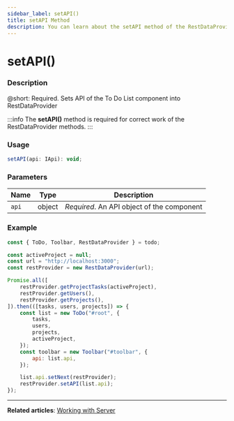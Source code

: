 ```yaml
---
sidebar_label: setAPI()
title: setAPI Method
description: You can learn about the setAPI method of the RestDataProvider in the documentation of the DHTMLX JavaScript To Do List library. Browse developer guides and API reference, try out code examples and live demos, and download a free 30-day evaluation version of DHTMLX To Do List.
---
```


# setAPI()

### Description

@short: Required. Sets API of the To Do List component into RestDataProvider

:::info
The **setAPI()** method is required for correct work of the RestDataProvider methods.
:::

### Usage

~~~js
setAPI(api: IApi): void;
~~~

### Parameters

| Name       | Type        | Description |
| ----------- | ----------- | ----------- |
| `api`       |  object   | *Required*. An API object of the component |


### Example

~~~js {5,12,23}
const { ToDo, Toolbar, RestDataProvider } = todo;

const activeProject = null;
const url = "http://localhost:3000";
const restProvider = new RestDataProvider(url);

Promise.all([
    restProvider.getProjectTasks(activeProject),
    restProvider.getUsers(),
    restProvider.getProjects(),
]).then(([tasks, users, projects]) => {
    const list = new ToDo("#root", {
        tasks,
        users,
        projects,
        activeProject,
    });
    const toolbar = new Toolbar("#toolbar", {
        api: list.api,
    });

    list.api.setNext(restProvider);
    restProvider.setAPI(list.api);
});
~~~

---

**Related articles**: [Working with Server](guides/working_with_server.md)